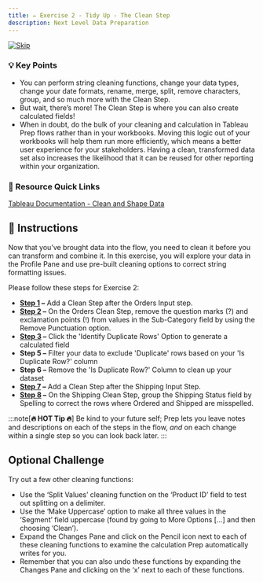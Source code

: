 ```yaml
---
title: ✏️ Exercise 2 - Tidy Up - The Clean Step
description: Next Level Data Preparation
---
```

[![Skip](/images/skip.png)](#-instructions)
### 💡 Key Points

* You can perform string cleaning functions, change your data types, change your date formats, rename, merge, split, remove characters, group, and so much more with the Clean Step.
* But wait, there’s more! The Clean Step is where you can also create calculated fields!
* When in doubt, do the bulk of your cleaning and calculation in Tableau Prep flows rather than in your workbooks. Moving this logic out of your workbooks will help them run more efficiently, which means a better user experience for your stakeholders. Having a clean, transformed data set also increases the likelihood that it can be reused for other reporting within your organization.

### 📙 Resource Quick Links

[Tableau Documentation - Clean and Shape Data](https://help.tableau.com/current/prep/en-us/prep_clean.htm)

## 📝 Instructions

Now that you’ve brought data into the flow, you need to clean it before you can transform and combine it. In this exercise, you will explore your data in the Profile Pane and use pre-built cleaning options to correct string formatting issues.

Please follow these steps for Exercise 2:

* **<a href="/../../reference/e2s1sol" target="_blank">Step 1</a> –** Add a Clean Step after the Orders Input step.
* **<a href="/../../reference/e2s2sol" target="_blank">Step 2</a> –** On the Orders Clean Step, remove the question marks (?) and exclamation points (!) from values in the Sub-Category field by using the Remove Punctuation option.
* **<a href="/../../reference/e3s2sol" target="_blank">Step 3</a> –** Click the 'Identify Duplicate Rows' Option to generate a calculated field
* **Step 5 –** Filter your data to exclude 'Duplicate' rows based on your 'Is Duplicate Row?' column
* **Step 6 –** Remove the 'Is Duplicate Row?' Column to clean up your dataset
* **<a href="/../../reference/e2s1sol" target="_blank">Step 7</a> –** Add a Clean Step after the Shipping Input Step.
* **<a href="/../../reference/e2s4sol" target="_blank">Step 8</a> –** On the Shipping Clean Step, group the Shipping Status field by Spelling to correct the rows where Ordered and Shipped are misspelled.

:::note[**🔥 HOT Tip 🔥**]
Be kind to your future self; Prep lets you leave notes and descriptions on each of the steps in the flow, *and* on each change within a single step so you can look back later.
:::

## **Optional Challenge**

Try out a few other cleaning functions:

* Use the ‘Split Values’ cleaning function on the ‘Product ID’ field to test out splitting on a delimiter.
* Use the ‘Make Uppercase’ option to make all three values in the ‘Segment’ field uppercase (found by going to More Options […] and then choosing ‘Clean’).
* Expand the Changes Pane and click on the Pencil icon next to each of these cleaning functions to examine the calculation Prep automatically writes for you.
* Remember that you can also undo these functions by expanding the Changes Pane and clicking on the ‘x’ next to each of these functions.
